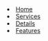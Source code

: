 
 <li class="nav-item">
            <a class="nav-link active" aria-current="page" href="#header">Home</a>
          </li>
          <li class="nav-item">
            <a class="nav-link"  href="#services">Services</a>
          </li>
           <li class="nav-item">
              <a class="nav-link" href="#details">Details</a>
           </li>
          <li class="nav-item">
             <a class="nav-link" href="#features">Features</a>
          </li>
        </ul>